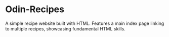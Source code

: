 # Odin-Recipes
A simple recipe website built with HTML. Features a main index page linking to multiple recipes, showcasing fundamental HTML skills.
